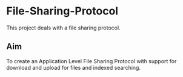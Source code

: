 # File-Sharing-Protocol
This project deals with a file sharing protocol.

## Aim
To   create   an   Application   Level File Sharing Protocol   with   support   for download   and upload for files and indexed searching.